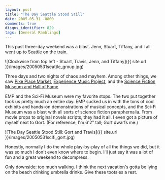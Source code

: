 ```yaml
---
layout: post
title: "The Day Seattle Stood Still"
date: 2005-05-31 -0800
comments: true
disqus_identifier: 829
tags: [General Ramblings]
---
```

This past three-day weekend was a blast. Jenn, Stuart, Tiffany, and I
all went up to Seattle on the train.

 ![Clockwise from top left - Stuart, Travis, Jenn, and
Tiffany]({{ site.url }}/images/20050531seattle_group.jpg)

 Three days and two nights of chaos and mayhem. Among other things, we
saw [Pike Place Market](http://www.pikeplacemarket.org/), [Experience
Music Project](http://www.emplive.org/), and the [Science Fiction Museum
and Hall of Fame](http://www.sfhomeworld.org/).

 EMP and the Sci-Fi Museum were my favorite stops. The two put together
took us pretty much an entire day. EMP sucked us in with the tons of
cool exhibits and hands-on demonstrations of musical concepts, and the
Sci-Fi Museum was a blast with all sorts of science fiction
paraphernalia. From movie props to original novels scripts, they had it
all. I even got a picture of myself next to Gort. (For reference, I'm
6'2" tall; Gort dwarfs me.)

 ![The Day Seattle Stood Still: Gort and
Travis]({{ site.url }}/images/20050531scifi_gort.jpg)

 Honestly, normally I do the whole play-by-play of all the things we
did, but it was so much I don't even know where to begin. I'll just say
it was a lot of fun and a great weekend to decompress.

 Only downside: too much walking. I think the next vacation's gotta be
lying on the beach drinking umbrella drinks. Give these tootsies a
rest.
